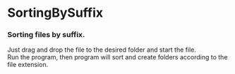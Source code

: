 # SortingBySuffix
### Sorting files by suffix.
Just drag and drop the file to the desired folder and start the file. <br/>
Run the program, then program will sort and create folders according to the file extension.
